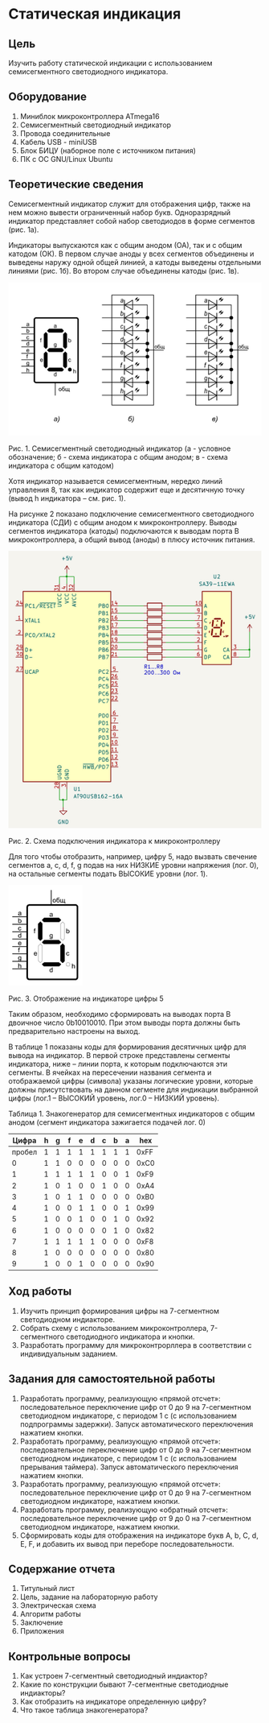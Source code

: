 # Статическая индикация

## Цель

Изучить работу статической индикации с использованием семисегментного светодиодного индикатора.

## Оборудование

1. Миниблок микроконтроллера ATmega16
2. Семисегментный светодиодный индикатор
3. Провода соединительные
4. Кабель USB - miniUSB
5. Блок БИЦУ (наборное поле с источником питания)
6. ПК с ОС GNU/Linux Ubuntu

## Теоретические сведения

Семисегментный индикатор служит для отображения цифр, также на нем можно вывести ограниченный набор букв. Одноразрядный индикатор представляет собой набор светодиодов в форме сегментов (рис. 1а).

Индикаторы выпускаются как с общим анодом (ОА), так и с общим катодом (ОК). В первом случае аноды у всех сегментов объединены и выведены наружу одной общей линией, а катоды выведены отдельными линиями (рис. 1б). Во втором случае объединены катоды (рис. 1в).

![7 segment LED](/img/7seg_led.png)

Рис. 1. Семисегментный светодиодный индикатор (а - условное обозначение; б - схема индикатора с общим анодом; в - схема индикатора с общим катодом)

Хотя индикатор называется семисегментным, нередко линий управления 8, так как индикатор содержит еще и десятичную точку (вывод h индикатора – см. рис. 1).

На рисунке 2 показано подключение семисегментного светодиодного индикатора (СДИ) с общим анодом к микроконтроллеру. Выводы сегментов индикатора (катоды) подключаются к выводам порта B микроконтроллера, а общий вывод (аноды) в плюсу источник питания.

![7 segment LED scheme](/img/7seg_led_scheme.png)

Рис. 2. Схема подключения индикатора к микроконтроллеру

Для того чтобы отобразить, например, цифру 5, надо вызвать свечение сегментов a, с, d, f, g подав на них НИЗКИЕ уровни напряжения (лог. 0), на остальные сегменты подать ВЫСОКИЕ уровни (лог. 1).

![7 segment LED - digit 5](/img/led5.png)

Рис. 3. Отображение на индикаторе цифры 5

Таким образом, необходимо сформировать на выводах порта B двоичное число 0b10010010.
При этом выводы порта должны быть предварительно настроены на выход.

В таблице 1 показаны коды для формирования десятичных цифр для вывода на индикатор. В первой строке представлены сегменты индикатора, ниже – линии порта, к которым подключаются эти сегменты. В ячейках на пересечении названия сегмента и отображаемой цифры (символа) указаны логические уровни, которые должны присутствовать на данном сегменте для индикации выбранной цифры (лог.1 – ВЫСОКИЙ уровень, лог.0 – НИЗКИЙ уровень).

Таблица 1. Знакогенератор для семисегментных индикаторов с общим анодом (сегмент индикатора зажигается подачей лог. 0)

|  Цифра  |  h  |  g  |  f  |  e  |  d  |  c  |  b  |  a  |  hex  |
|---------|-----|-----|-----|-----|-----|-----|-----|-----|-------|
| пробел  |  1  |  1  |  1  |  1  |  1  |  1  |  1  |  1  |  0xFF |
|    0    |  1  |  1  |  0  |  0  |  0  |  0  |  0  |  0  |  0xC0 |
|    1    |  1  |  1  |  1  |  1  |  1  |  0  |  0  |  1  |  0xF9 |
|    2    |  1  |  0  |  1  |  0  |  0  |  1  |  0  |  0  |  0xA4 |
|    3    |  1  |  0  |  1  |  1  |  0  |  0  |  0  |  0  |  0xB0 |
|    4    |  1  |  0  |  0  |  1  |  1  |  0  |  0  |  1  |  0x99 |
|    5    |  1  |  0  |  0  |  1  |  0  |  0  |  1  |  0  |  0x92 |
|    6    |  1  |  0  |  0  |  0  |  0  |  0  |  1  |  0  |  0x82 |
|    7    |  1  |  1  |  1  |  1  |  1  |  0  |  0  |  0  |  0xF8 |
|    8    |  1  |  0  |  0  |  0  |  0  |  0  |  0  |  0  |  0x80 |
|    9    |  1  |  0  |  0  |  1  |  0  |  0  |  0  |  0  |  0x90 |

## Ход работы

1. Изучить принцип формирования цифры на 7-сегментном светодиодном индиакторе.
2. Собрать схему с использованием микроконтроллера, 7-сегментного светодиодного индикатора и кнопки.
3. Разработать программу для микроконтрорллера в соответствии с индивидуальным заданием.

## Задания для самостоятельной работы

1. Разработать программу, реализующую «прямой отсчет»: последовательное переключение цифр от 0 до 9 на 7-сегментном светодиодном индикаторе, с периодом 1 с (с использованием подпрограммы задержки). Запуск автоматического переключения нажатием кнопки.
2. Разработать программу, реализующую «прямой отсчет»: последовательное переключение цифр от 0 до 9 на 7-сегментном светодиодном индикаторе, с периодом 1 с (с использованием прерывания таймера). Запуск автоматического переключения нажатием кнопки.
3. Разработать программу, реализующую «прямой отсчет»: последовательное переключение цифр от 0 до 9 на 7-сегментном светодиодном индикаторе, нажатием кнопки.
4. Разработать программу, реализующую «обратный отсчет»: последовательное переключение цифр от 9 до 0 на 7-сегментном светодиодном индикаторе, нажатием кнопки.
5. Сформировать коды для отображения на индикаторе букв A, b, C, d, E, F, и добавить их вывод при переборе последовательности.

## Содержание отчета

1. Титульный лист
2. Цель, задание на лабораторную работу
3. Электрическая схема
4. Алгоритм работы
5. Заключение
6. Приложения

## Контрольные вопросы

1. Как устроен 7-сегментный светодиодный индиактор?
2. Какие по конструкции бывают 7-сегментные светодиодные индиакторы?
3. Как отобразить на индикаторе определенную цифру?
4. Что такое таблица знакогенератора?
